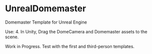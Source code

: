 # UnrealDomemaster
Domemaster Template for Unreal Engine

Use:
4. In Unity, Drag the DomeCamera and Domemaster assets to the scene.

Work in Progress. Test with the first and third-person templates. 